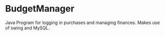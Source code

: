 # BudgetManager
Java Program for logging in purchases and managing finances. Makes use of swing and MySQL.
